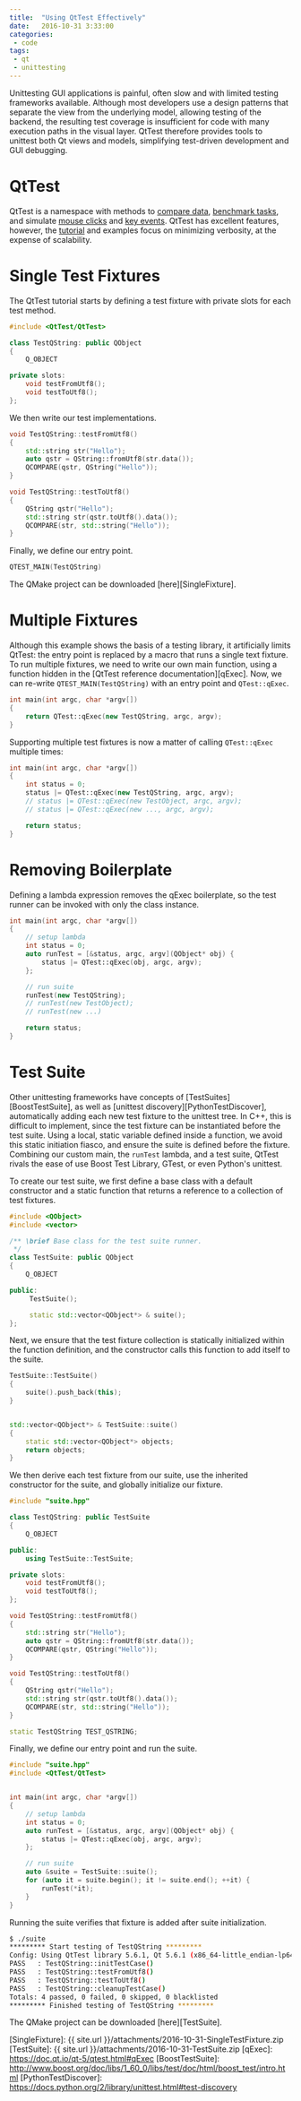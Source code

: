 ```yaml
---
title:  "Using QtTest Effectively"
date:   2016-10-31 3:33:00
categories:
 - code
tags:
 - qt
 - unittesting
---
```


Unittesting GUI applications is painful, often slow and with limited testing frameworks available. Although most developers use a design patterns that separate the view from the underlying model, allowing testing of the backend, the resulting test coverage is insufficient for code with many execution paths in the visual layer. QtTest therefore provides tools to unittest both Qt views and models, simplifying test-driven development and GUI debugging.

# QtTest

QtTest is a namespace with methods to [compare data][QCOMPARE], [benchmark tasks][QBENCHMARK], and simulate [mouse clicks][mouseClick] and [key events][keyClick]. QtTest has excellent features, however, the [tutorial](QtTestTutorial) and examples focus on minimizing verbosity, at the expense of scalability.

# Single Test Fixtures

The QtTest tutorial starts by defining a test fixture with private slots for each test method.

```cpp
#include <QtTest/QtTest>

class TestQString: public QObject
{
    Q_OBJECT

private slots:
    void testFromUtf8();
    void testToUtf8();
};
```

We then write our test implementations.

```cpp
void TestQString::testFromUtf8()
{
    std::string str("Hello");
    auto qstr = QString::fromUtf8(str.data());
    QCOMPARE(qstr, QString("Hello"));
}

void TestQString::testToUtf8()
{
    QString qstr("Hello");
    std::string str(qstr.toUtf8().data());
    QCOMPARE(str, std::string("Hello"));
}
```

Finally, we define our entry point.

```cpp
QTEST_MAIN(TestQString)
```

The QMake project can be downloaded [here][SingleFixture].

# Multiple Fixtures

Although this example shows the basis of a testing library, it artificially limits QtTest: the entry point is replaced by a macro that runs a single text fixture. To run multiple fixtures, we need to write our own main function, using a function hidden in the [QtTest reference documentation][qExec]. Now, we can re-write `QTEST_MAIN(TestQString)` with an entry point and `QTest::qExec`.

```cpp
int main(int argc, char *argv[])
{
    return QTest::qExec(new TestQString, argc, argv);
}
```

Supporting multiple test fixtures is now a matter of calling `QTest::qExec` multiple times:

```cpp
int main(int argc, char *argv[])
{
    int status = 0;
    status |= QTest::qExec(new TestQString, argc, argv);
    // status |= QTest::qExec(new TestObject, argc, argv);
    // status |= QTest::qExec(new ..., argc, argv);

    return status;
}
```

# Removing Boilerplate

Defining a lambda expression removes the qExec boilerplate, so the test runner can be invoked with only the class instance.

```cpp
int main(int argc, char *argv[])
{
    // setup lambda
    int status = 0;
    auto runTest = [&status, argc, argv](QObject* obj) {
        status |= QTest::qExec(obj, argc, argv);
    };

    // run suite
    runTest(new TestQString);
    // runTest(new TestObject);
    // runTest(new ...)

    return status;
}
```

# Test Suite

Other unittesting frameworks have concepts of [TestSuites][BoostTestSuite], as well as [unittest discovery][PythonTestDiscover], automatically adding each new test fixture to the unittest tree. In C++, this is difficult to implement, since the test fixture can be instantiated before the test suite. Using a local, static variable defined inside a function, we avoid this static initiation fiasco, and ensure the suite is defined before the fixture. Combining our custom main, the `runTest` lambda, and a test suite, QtTest rivals the ease of use Boost Test Library, GTest, or even Python's unittest.

To create our test suite, we first define a base class with a default constructor and a static function that returns a reference to a collection of test fixtures.

```cpp
#include <QObject>
#include <vector>

/** \brief Base class for the test suite runner.
 */
class TestSuite: public QObject
{
    Q_OBJECT

public:
     TestSuite();

     static std::vector<QObject*> & suite();
};
```

Next, we ensure that the test fixture collection is statically initialized within the function definition, and the constructor calls this function to add itself to the suite.

```cpp
TestSuite::TestSuite()
{
    suite().push_back(this);
}


std::vector<QObject*> & TestSuite::suite()
{
    static std::vector<QObject*> objects;
    return objects;
}
```

We then derive each test fixture from our suite, use the inherited constructor for the suite, and globally initialize our fixture.

```cpp
#include "suite.hpp"

class TestQString: public TestSuite
{
    Q_OBJECT

public:
    using TestSuite::TestSuite;

private slots:
    void testFromUtf8();
    void testToUtf8();
};

void TestQString::testFromUtf8()
{
    std::string str("Hello");
    auto qstr = QString::fromUtf8(str.data());
    QCOMPARE(qstr, QString("Hello"));
}

void TestQString::testToUtf8()
{
    QString qstr("Hello");
    std::string str(qstr.toUtf8().data());
    QCOMPARE(str, std::string("Hello"));
}

static TestQString TEST_QSTRING;
```

Finally, we define our entry point and run the suite.

```cpp
#include "suite.hpp"
#include <QtTest/QtTest>


int main(int argc, char *argv[])
{
    // setup lambda
    int status = 0;
    auto runTest = [&status, argc, argv](QObject* obj) {
        status |= QTest::qExec(obj, argc, argv);
    };

    // run suite
    auto &suite = TestSuite::suite();
    for (auto it = suite.begin(); it != suite.end(); ++it) {
        runTest(*it);
    }
}
```

Running the suite verifies that fixture is added after suite initialization.

```bash
$ ./suite
********* Start testing of TestQString *********
Config: Using QtTest library 5.6.1, Qt 5.6.1 (x86_64-little_endian-lp64 shared (dynamic) release build; by GCC 6.1.1 20160621 (Red Hat 6.1.1-3))
PASS   : TestQString::initTestCase()
PASS   : TestQString::testFromUtf8()
PASS   : TestQString::testToUtf8()
PASS   : TestQString::cleanupTestCase()
Totals: 4 passed, 0 failed, 0 skipped, 0 blacklisted
********* Finished testing of TestQString *********
```

The QMake project can be downloaded [here][TestSuite].

[QtTestTutorial]:      https://doc.qt.io/qt-5/qtest-tutorial.html
[QCOMPARE]:            https://doc.qt.io/qt-5/qtest.html#QCOMPARE
[QBENCHMARK]:          https://doc.qt.io/qt-5/qtest.html#QBENCHMARK
[mouseClick]:          https://doc.qt.io/qt-5/qtest.html#mouseClick
[keyClick]:            https://doc.qt.io/qt-5/qtest.html#keyClick
[SingleFixture]:       {{ site.url }}/attachments/2016-10-31-SingleTestFixture.zip
[TestSuite]:           {{ site.url }}/attachments/2016-10-31-TestSuite.zip
[qExec]:               https://doc.qt.io/qt-5/qtest.html#qExec
[BoostTestSuite]:      http://www.boost.org/doc/libs/1_60_0/libs/test/doc/html/boost_test/intro.html
[PythonTestDiscover]:  https://docs.python.org/2/library/unittest.html#test-discovery
